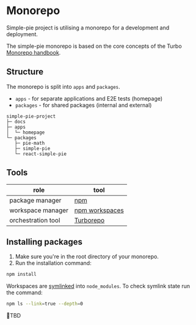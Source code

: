# Monorepo

Simple-pie project is utilising a monorepo for a development and deployment.

The simple-pie monorepo is based on the core concepts of the Turbo [Monorepo handbook](https://turbo.build/repo/docs/handbook).

## Structure

The monorepo is split into `apps` and `packages`.

- `apps` - for separate applications and E2E tests (homepage)
- `packages` - for shared packages (internal and external)

```
simple-pie-project
├─ docs
├─ apps
│  └─ homepage
└─ packages
   ├─ pie-math
   ├─ simple-pie
   └─ react-simple-pie
```

## Tools

| role               | tool                                                              |
|--------------------|-------------------------------------------------------------------|
| package manager    | [npm](https://www.npmjs.com) |
| workspace manager  | [npm workspaces](https://docs.npmjs.com/cli/v10/using-npm/workspaces) |
| orchestration tool | [Turborepo](https://turbo.build/repo)                             |

## Installing packages

1. Make sure you're in the root directory of your monorepo.
2. Run the installation command:
```bash
npm install
```

Workspaces are [symlinked](https://en.wikipedia.org/wiki/Symbolic_link) into `node_modules`.
To check symlink state run the command:
```bash
npm ls --link=true --depth=0
```

🚧TBD
